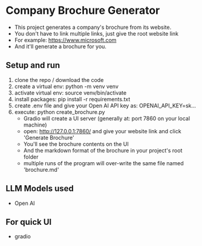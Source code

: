 # Company Brochure Generator
- This project generates a company's brochure from its website. 
- You don't have to link multiple links, just give the root website link
- For example: https://www.microsoft.com
- And it'll generate a brochure for you.

## Setup and run
1. clone the repo / download the code
2. create a virtual env: python -m venv venv
3. activate virtual env: source venv/bin/activate
4. install packages: pip install -r requirements.txt 
5. create .env file and give your Open AI API key as: OPENAI_API_KEY=sk...
6. execute: python create_brochure.py
    - Gradio will create a UI server (generally at: port 7860 on your local machine)
    - open: http://127.0.0.1:7860/ and give your website link and click 'Generate Brochure'
    - You'll see the brochure contents on the UI
    - And the markdown format of the brochure in your project's root folder 
    - multiple runs of the program will over-write the same file named 'brochure.md'

## LLM Models used
- Open AI

## For quick UI
- gradio 